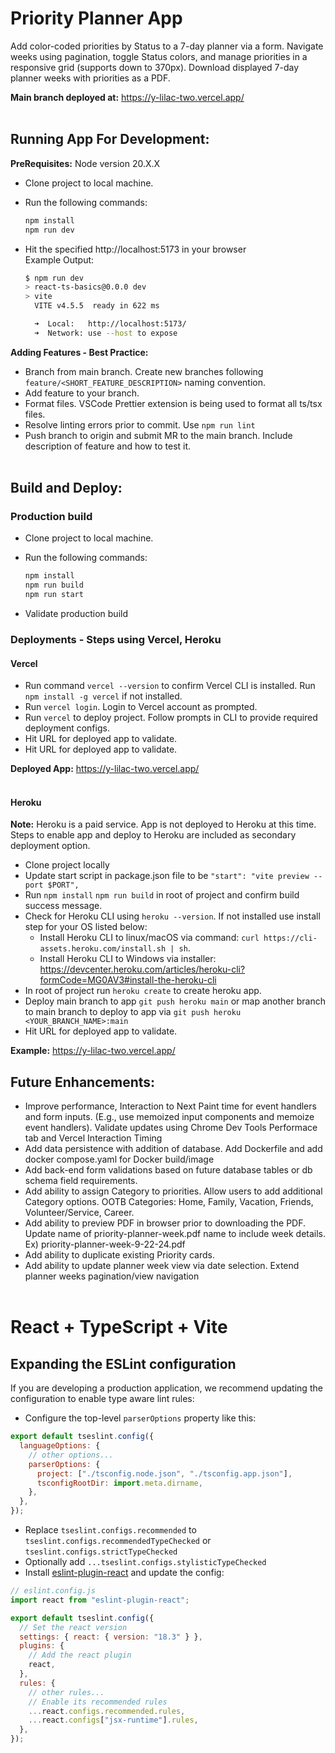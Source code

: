 # Priority Planner App

Add color-coded priorities by Status to a 7-day planner via a form. Navigate weeks using pagination, toggle Status colors, and manage priorities in a responsive grid (supports down to 370px).
Download displayed 7-day planner weeks with priorities as a PDF.

<b>Main branch deployed at:</b> https://y-lilac-two.vercel.app/
<br><br>

## Running App For Development:

<b>PreRequisites:</b>
Node version 20.X.X

- Clone project to local machine.

- Run the following commands:

  ```bash
  npm install
  npm run dev
  ```

- Hit the specified http://localhost:5173 in your browser
  <br>Example Output:

  ```bash
  $ npm run dev
  > react-ts-basics@0.0.0 dev
  > vite
    VITE v4.5.5  ready in 622 ms

    ➜  Local:   http://localhost:5173/
    ➜  Network: use --host to expose
  ```

<b>Adding Features - Best Practice:</b>

- Branch from main branch. Create new branches following `feature/<SHORT_FEATURE_DESCRIPTION>` naming convention.
- Add feature to your branch.
- Format files. VSCode Prettier extension is being used to format all ts/tsx files.
- Resolve linting errors prior to commit. Use `npm run lint`
- Push branch to origin and submit MR to the main branch. Include description of feature and how to test it.
  <br><br>

## Build and Deploy:

### Production build

- Clone project to local machine.
- Run the following commands:

  ```bash
  npm install
  npm run build
  npm run start
  ```

- Validate production build

### Deployments - Steps using Vercel, Heroku

#### Vercel

- Run command `vercel --version` to confirm Vercel CLI is installed. Run `npm install -g vercel` if not installed.
- Run `vercel login`. Login to Vercel account as prompted.
- Run `vercel` to deploy project. Follow prompts in CLI to provide required deployment configs.
- Hit URL for deployed app to validate.
- Hit URL for deployed app to validate.

<b>Deployed App:</b> https://y-lilac-two.vercel.app/
<br>
<br>

#### Heroku

<b>Note:</b> Heroku is a paid service. App is not deployed to Heroku at this time. Steps to enable app and deploy to Heroku are included as secondary deployment option.

- Clone project locally
- Update start script in package.json file to be `"start": "vite preview --port $PORT",`
- Run `npm install` `npm run build` in root of project and confirm build success message.
- Check for Heroku CLI using `heroku --version`. If not installed use install step for your OS listed below:
  - Install Heroku CLI to linux/macOS via command: `curl https://cli-assets.heroku.com/install.sh | sh`. <br>
  - Install Heroku CLI to Windows via installer: https://devcenter.heroku.com/articles/heroku-cli?formCode=MG0AV3#install-the-heroku-cli
- In root of project run `heroku create` to create heroku app.
- Deploy main branch to app `git push heroku main` or map another branch to main branch to deploy to app via `git push heroku <YOUR_BRANCH_NAME>:main`
- Hit URL for deployed app to validate.

<b>Example:</b> https://y-lilac-two.vercel.app/
<br>

## Future Enhancements:

- Improve performance, Interaction to Next Paint time for event handlers and form inputs. (E.g., use memoized input components and memoize event handlers). Validate updates using Chrome Dev Tools Performace tab and Vercel Interaction Timing
- Add data persistence with addition of database. Add Dockerfile and add docker compose.yaml for Docker build/image
- Add back-end form validations based on future database tables or db schema field requirements.
- Add ability to assign Category to priorities. Allow users to add additional Category options. OOTB Categories: Home, Family, Vacation, Friends, Volunteer/Service, Career.
- Add ability to preview PDF in browser prior to downloading the PDF. Update name of priority-planner-week.pdf name to include week details. Ex) priority-planner-week-9-22-24.pdf
- Add ability to duplicate existing Priority cards.
- Add ability to update planner week view via date selection. Extend planner weeks pagination/view navigation
  <br><br>

# React + TypeScript + Vite

## Expanding the ESLint configuration

If you are developing a production application, we recommend updating the configuration to enable type aware lint rules:

- Configure the top-level `parserOptions` property like this:

```js
export default tseslint.config({
  languageOptions: {
    // other options...
    parserOptions: {
      project: ["./tsconfig.node.json", "./tsconfig.app.json"],
      tsconfigRootDir: import.meta.dirname,
    },
  },
});
```

- Replace `tseslint.configs.recommended` to `tseslint.configs.recommendedTypeChecked` or `tseslint.configs.strictTypeChecked`
- Optionally add `...tseslint.configs.stylisticTypeChecked`
- Install [eslint-plugin-react](https://github.com/jsx-eslint/eslint-plugin-react) and update the config:

```js
// eslint.config.js
import react from "eslint-plugin-react";

export default tseslint.config({
  // Set the react version
  settings: { react: { version: "18.3" } },
  plugins: {
    // Add the react plugin
    react,
  },
  rules: {
    // other rules...
    // Enable its recommended rules
    ...react.configs.recommended.rules,
    ...react.configs["jsx-runtime"].rules,
  },
});
```
